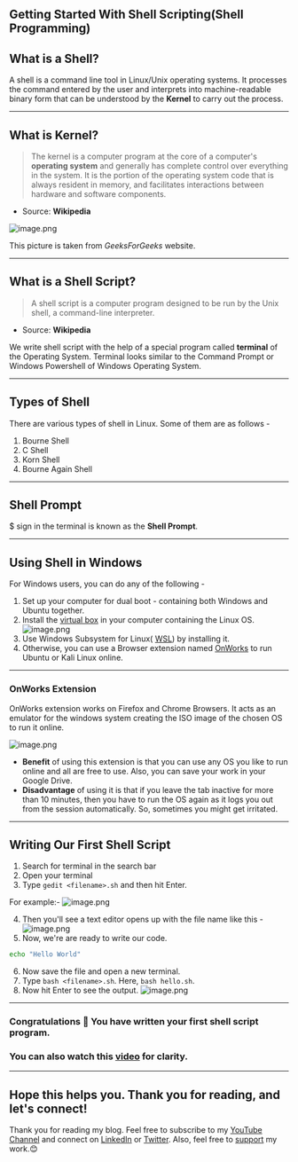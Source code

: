 ## Getting Started With Shell Scripting(Shell Programming)

## What is a Shell?

A shell is a command line tool in Linux/Unix operating systems. It processes the command entered by the user and interprets into machine-readable binary form that can be understood by the **Kernel** to carry out the process.

---

## What is Kernel?

> The kernel is a computer program at the core of a computer's **operating system** and generally has complete control over everything in the system. It is the portion of the operating system code that is always resident in memory, and facilitates interactions between hardware and software components.
- Source: **Wikipedia**

![image.png](https://cdn.hashnode.com/res/hashnode/image/upload/v1645185232127/gLBXVShdA.png)

This picture is taken from *GeeksForGeeks* website.

---

## What is a Shell Script?

> A shell script is a computer program designed to be run by the Unix shell, a command-line interpreter.
- Source: **Wikipedia**

We write shell script with the help of a special program called **terminal** of the Operating System. Terminal looks similar to the Command Prompt or Windows Powershell of Windows Operating System.

---
## Types of Shell

There are various types of shell in Linux.
Some of them are as follows - 
1. Bourne Shell
2. C Shell 
3. Korn Shell
4. Bourne Again Shell

---
## Shell Prompt

$ sign in the terminal is known as the **Shell Prompt**.

---

## Using Shell in Windows

For Windows users, you can do any of the following - 
1. Set up your computer for dual boot - containing both Windows and Ubuntu together.
2. Install the [virtual box](https://www.virtualbox.org/wiki/Downloads) in your computer containing the Linux OS.
![image.png](https://cdn.hashnode.com/res/hashnode/image/upload/v1645189129153/hizYi9MtK.png)
3. Use Windows Subsystem for Linux( [WSL](https://docs.microsoft.com/en-us/windows/wsl/install)) by installing it.
4. Otherwise, you can use a Browser extension named [OnWorks](https://www.onworks.net/applications/web-extensions/ubuntu-online-extension-for-chrome-and-firefox) to run Ubuntu or Kali Linux online.
---
### OnWorks Extension

OnWorks extension works on Firefox and Chrome Browsers. It acts as an emulator for the windows system creating the ISO image of the chosen OS to run it online. 

![image.png](https://cdn.hashnode.com/res/hashnode/image/upload/v1645186571970/UgjunzjP2.png)

- **Benefit** of using this extension is that you can use any OS you like to run online and all are free to use. Also, you can save your work in your Google Drive.
- **Disadvantage** of using it is that if you leave the tab inactive for more than 10 minutes, then you have to run the OS again as it logs you out from the session automatically. So, sometimes you might get irritated.

---

## Writing Our First Shell Script

1. Search for terminal in the search bar
2. Open your terminal
3. Type `gedit <filename>.sh` and then hit Enter. 

For example:- 
![image.png](https://cdn.hashnode.com/res/hashnode/image/upload/v1645190453984/tW27_sjxX.png)

4. Then you'll see a text editor opens up with the file name like this -
![image.png](https://cdn.hashnode.com/res/hashnode/image/upload/v1645190596412/PTyUvvbhY.png)
5. Now, we're are ready to write our code.
```bash
echo "Hello World"
```
6. Now save the file and open a new terminal.
7. Type `bash <filename>.sh`. Here, `bash hello.sh`.
8. Now hit Enter to see the output. 
![image.png](https://cdn.hashnode.com/res/hashnode/image/upload/v1645190817469/otwgI9Zy7.png)

---
### Congratulations 🎉 You have written your first shell script program.

### You can also watch this [video](https://www.youtube.com/playlist?list=PLEvX_vrDiWMNlvp8NW_IK3kqLK-cIhY53) for clarity.
---

## Hope this helps you. Thank you for reading, and let's connect!
Thank you for reading my blog. Feel free to subscribe to my [YouTube Channel](https://www.youtube.com/channel/UCsuzc8lqAbgUYo4yzpjtfSw) and connect on [LinkedIn](https://www.linkedin.com/in/susmita-dey-15a15a210/) or [Twitter](https://twitter.com/its_SusmitaDey).
Also, feel free to [support](https://www.buymeacoffee.com/susmitadey) my work.😊
